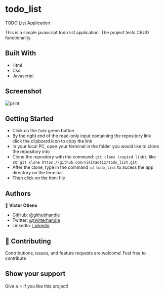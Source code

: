 # todo_list

TODO List Application

This is a simple javascript todo list application. The project tests CRUD functionality.

## Built With

- Html
- Css
- Javascript

## Screenshot

![print](https://user-images.githubusercontent.com/42869046/129937492-3a4255ed-7d25-43b0-be60-eac388995ac6.JPG)

## Getting Started

- Click on the `Code` green button
- By the right end of the read-only input containing the repository link click the clipboard icon to copy the link
- In your local PC, open your terminal in the folder you would like to clone the repository into
- Clone the repository with the command: `git clone (copied link)`; like so: `git clone https://github.com/vikitaotiz/todo_list.git`
- After the clone, type in the command `cd todo_list` to access the app directory on the terminal
- Then click on the html file

## Authors

:bust_in_silhouette: **Victor Otieno**

- GitHub: [@githubhandle](https://github.com/vikitaotiz)
- Twitter: [@twitterhandle](https://twitter.com/victoro29641869)
- LinkedIn: [LinkedIn](https://www.linkedin.com/in/victor-otieno-22ba7773/)

## :handshake: Contributing

Contributions, issues, and feature requests are welcome!
Feel free to contribute

## Show your support

Give a ⭐️ if you like this project!
